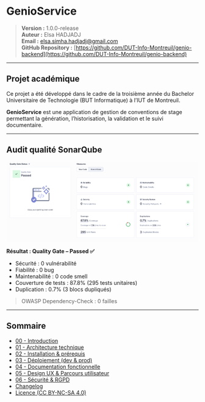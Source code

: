 # GenioService

> **Version :** 1.0.0-release  
> **Auteur :** Elsa HADJADJ  
> **Email :** elsa.simha.hadjadj@gmail.com  
> **GitHub Repository :** [https://github.com/DUT-Info-Montreuil/genio-backend](https://github.com/DUT-Info-Montreuil/genio-backend)

---

## Projet académique

Ce projet a été développé dans le cadre de la troisième année du Bachelor Universitaire de Technologie (BUT Informatique) à l’IUT de Montreuil.

**GenioService** est une application de gestion de conventions de stage permettant la génération, l’historisation, la validation et le suivi documentaire.

---

## Audit qualité SonarQube

<div>
  <img src="docs/assets/images/sonar-audit.png" alt="Audit SonarCube" width="600"/>
</div>


**Résultat : Quality Gate – Passed  ✅**
- Sécurité : 0 vulnérabilité
- Fiabilité : 0 bug
- Maintenabilité : 0 code smell
- Couverture de tests : 87.8% (295 tests unitaires)
- Duplication : 0.7% (3 blocs dupliqués)

> OWASP Dependency-Check : 0 failles
---

## Sommaire

- [00 - Introduction](docs/00-introduction.md)
- [01 - Architecture technique](docs/01-architecture.md)
- [02 - Installation & prérequis](docs/02-installation.md)
- [03 - Déploiement (dev & prod)](docs/03-deploiement.md)
- [04 - Documentation fonctionnelle](docs/04-doc-fonctionnelle.md)
- [05 - Design UX & Parcours utilisateur](docs/05-ux.md)
- [06 - Sécurité & RGPD](docs/06-rgpd.md)
- [Changelog](CHANGELOG.md)
- [Licence (CC BY-NC-SA 4.0)](licence.md)
